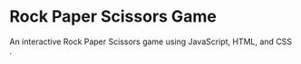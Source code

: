 # Rock Paper Scissors Game
An interactive Rock Paper Scissors game using JavaScript, HTML, and CSS .
